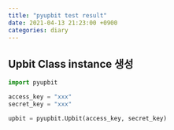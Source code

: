 ```yaml
---
title: "pyupbit test result"
date: 2021-04-13 21:23:00 +0900
categories: diary
---
```

## Upbit Class instance 생성

```python
import pyupbit

access_key = "xxx"
secret_key = "xxx"

upbit = pyupbit.Upbit(access_key, secret_key)
```
